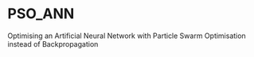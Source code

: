 # PSO_ANN
Optimising an Artificial Neural Network with Particle Swarm Optimisation instead of Backpropagation
